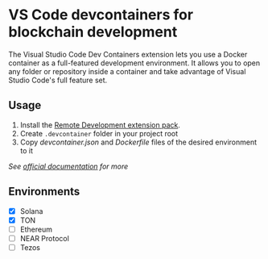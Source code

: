 # VS Code devcontainers for blockchain development

The Visual Studio Code Dev Containers extension lets you use a Docker container as a full-featured development environment. It allows you to open any folder or repository inside a container and take advantage of Visual Studio Code's full feature set.

## Usage

1. Install the [Remote Development extension pack](https://marketplace.visualstudio.com/items?itemName=ms-vscode-remote.vscode-remote-extensionpack).
2. Create `.devcontainer` folder in your project root
3. Copy _devcontainer.json_ and _Dockerfile_ files of the desired environment to it

_See [official documentation](https://code.visualstudio.com/docs/devcontainers/containers) for more_

## Environments

- [x] Solana
- [x] TON
- [ ] Ethereum
- [ ] NEAR Protocol
- [ ] Tezos
